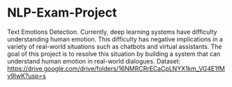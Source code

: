 # NLP-Exam-Project
Text Emotions Detection. Currently, deep learning systems have difficulty understanding human emotion. This difficulty has negative implications in a variety of real-world situations such as chatbots and virtual assistants. The goal of this project is to resolve this situation by building a system that can understand human emotion in real-world dialogues. Dataset: https://drive.google.com/drive/folders/16NMRCRrECaCpLNYX1km_VG4E1fMv9IwK?usp=s

